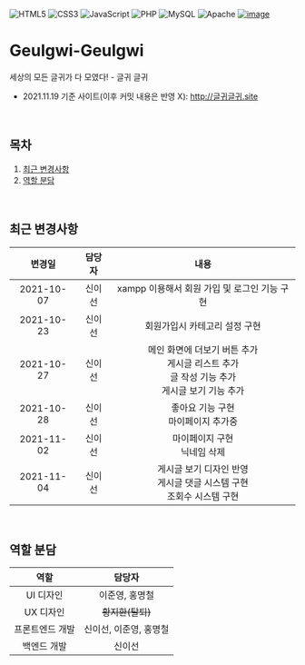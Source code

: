 ![HTML5](https://img.shields.io/badge/html5-%23E34F26.svg?style=for-the-badge&logo=html5&logoColor=white)
![CSS3](https://img.shields.io/badge/css3-%231572B6.svg?style=for-the-badge&logo=css3&logoColor=white)
![JavaScript](https://img.shields.io/badge/javascript-%23323330.svg?style=for-the-badge&logo=javascript&logoColor=%23F7DF1E)
![PHP](https://img.shields.io/badge/PHP-%23777BB4.svg?style=for-the-badge&logo=PHP&logoColor=white)
![MySQL](https://img.shields.io/badge/MySQL-%234479A1.svg?style=for-the-badge&logo=MySQL&logoColor=white)
![Apache](https://img.shields.io/badge/Apache-%23D2212B.svg?style=for-the-badge&logo=Apache&logoColor=white)
[![image](https://user-images.githubusercontent.com/43088187/139226261-49531578-6dd0-4fe5-bbbb-f723688002bd.png)](https://github.com/sweat-web-2021/Geulgwi-Geulgwi)

# Geulgwi-Geulgwi
세상의 모든 글귀가 다 모였다! - 글귀 글귀
+ 2021.11.19 기준 사이트(이후 커밋 내용은 반영 X): http://글귀글귀.site

<br>

## 목차
1. [최근 변경사항](#최근-변경사항)
2. [역할 분담](#역할-분담)

<br>

## 최근 변경사항
|변경일|담당자|내용|
|:---:|:---:|:---:|
|2021-10-07|신이선|xampp 이용해서 회원 가입 및 로그인 기능 구현|
|2021-10-23|신이선|회원가입시 카테고리 설정 구현|
|2021-10-27|신이선|메인 화면에 더보기 버튼 추가<br>게시글 리스트 추가<br>글 작성 기능 추가<br>게시글 보기 기능 추가|
|2021-10-28|신이선|좋아요 기능 구현<br>마이페이지 추가중|
|2021-11-02|신이선|마이페이지 구현<br>닉네임 삭제|
|2021-11-04|신이선|게시글 보기 디자인 반영<br>게시글 댓글 시스템 구현<br>조회수 시스템 구현|

<br>

## 역할 분담
|역할|담당자|
|:---:|:---:|
|UI 디자인|이준영, 홍명철|
|UX 디자인|~~황지환(탈퇴)~~|
|프론트엔드 개발|신이선, 이준영, 홍명철|
|백엔드 개발|신이선|
